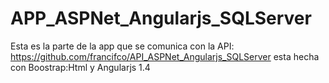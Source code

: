 # APP_ASPNet_Angularjs_SQLServer
Esta es la parte de la app que se comunica con la API:  https://github.com/francifco/API_ASPNet_Angularjs_SQLServer  esta hecha con Boostrap:Html y Angularjs 1.4
